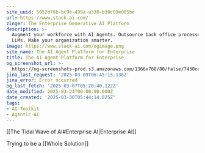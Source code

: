 ```yaml
---
site_uuid: 5052d76b-bc9e-499a-a330-b30c69e005be
url: https://www.stack-ai.com/
zinger: The Enterprise Generative AI Platform
description: >-
  Augment your workforce with AI Agents. Outsource back office processes to
  LLMs. Make your organization smarter.
image: https://www.stack-ai.com/ogimage.png
site_name: The AI Agent Platform for Enterprise
title: The AI Agent Platform for Enterprise
og_screenshot_url: >-
  https://og-screenshots-prod.s3.amazonaws.com/1366x768/80/false/7430c446d5000645cf0fa90718d253f89c180d5b70d4f70216b7e5e1da33b1df.jpeg
jina_last_request: '2025-03-09T06:45:15.136Z'
jina_error: Error occurred
og_last_fetch: '2025-03-07T05:20:40.122Z'
date_modified: 2025-03-24T00:00:00.000Z
date_created: '2025-03-30T05:44:14.825Z'
tags:
- AI-Toolkit
- Agentic-AI
---
```


































































































































































































































[[The Tidal Wave of AI#Enterprise AI|Enterprise AI]]

Trying to be a [[Whole Solution]]

